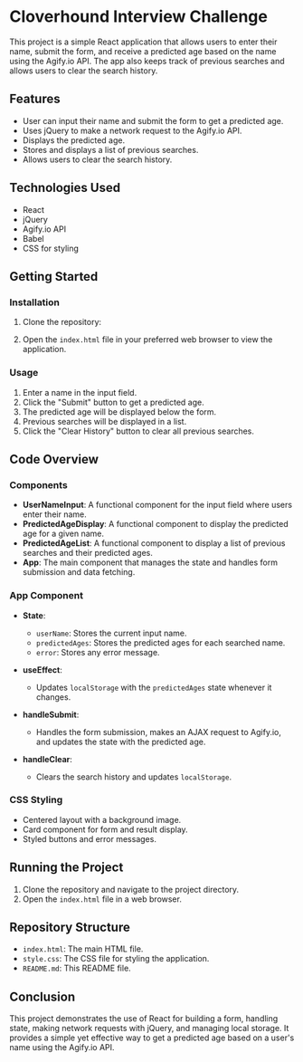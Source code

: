 # Cloverhound Interview Challenge

This project is a simple React application that allows users to enter their name, submit the form, and receive a predicted age based on the name using the Agify.io API. The app also keeps track of previous searches and allows users to clear the search history.

## Features

- User can input their name and submit the form to get a predicted age.
- Uses jQuery to make a network request to the Agify.io API.
- Displays the predicted age.
- Stores and displays a list of previous searches.
- Allows users to clear the search history.

## Technologies Used

- React
- jQuery
- Agify.io API
- Babel
- CSS for styling

## Getting Started

### Installation

1. Clone the repository:

2. Open the `index.html` file in your preferred web browser to view the application.

### Usage

1. Enter a name in the input field.
2. Click the "Submit" button to get a predicted age.
3. The predicted age will be displayed below the form.
4. Previous searches will be displayed in a list.
5. Click the "Clear History" button to clear all previous searches.

## Code Overview

### Components

- **UserNameInput**: A functional component for the input field where users enter their name.
- **PredictedAgeDisplay**: A functional component to display the predicted age for a given name.
- **PredictedAgeList**: A functional component to display a list of previous searches and their predicted ages.
- **App**: The main component that manages the state and handles form submission and data fetching.

### App Component

- **State**:
  - `userName`: Stores the current input name.
  - `predictedAges`: Stores the predicted ages for each searched name.
  - `error`: Stores any error message.

- **useEffect**:
  - Updates `localStorage` with the `predictedAges` state whenever it changes.

- **handleSubmit**:
  - Handles the form submission, makes an AJAX request to Agify.io, and updates the state with the predicted age.

- **handleClear**:
  - Clears the search history and updates `localStorage`.

### CSS Styling

- Centered layout with a background image.
- Card component for form and result display.
- Styled buttons and error messages.

## Running the Project

1. Clone the repository and navigate to the project directory.
2. Open the `index.html` file in a web browser.

## Repository Structure

- `index.html`: The main HTML file.
- `style.css`: The CSS file for styling the application.
- `README.md`: This README file.


## Conclusion

This project demonstrates the use of React for building a form, handling state, making network requests with jQuery, and managing local storage. It provides a simple yet effective way to get a predicted age based on a user's name using the Agify.io API.
